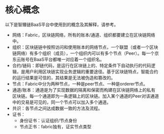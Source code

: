 # 核心概念

以下是智臻链BaaS平台中使用到的概念及其解释，请参考。
- 网络：Fabric，区块链网络，所有的账本/通道、组织都要建立在区块链网络中。
- 组织：区块链链中按照访问和使用账本的网络节点，一个联盟（或者一个区块链网络）有多个组织（成员），一个组织内可以有多个节点（Peer）。每一个京东云账号在BaaS平台都唯一对应着一个组织名。
- 合约/链码：即链代码，是运行在区块链上的、特定条件下自动执行的代码逻辑，是用户利用区块链实现业务逻辑的重要途径。基于区块链特点，智能合约的运行结果是可信的，其结果是无法被伪造和篡改的。
- 节点：Fabric中分为两种节点，一种是peer节点、一种是orderer节点。
- 通道/账本：通道是为了实现数据的隔离和保密而构建在区块链网络上的私有区块链。每一个通道即为一条逻辑上的区块链。加入某个通道的Peer对该通道中的交易是可见的，同一个节点可以加入多个通道。
- 共识：各节点之间达成数据一致的方法及流程。
- 证书：
    * 身份证书：认证组织/节点身份
    * 节点正书：fabric独有，证实节点类型
